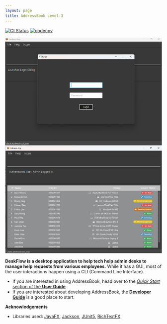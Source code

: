 ```yaml
---
layout: page
title: AddressBook Level-3
---
```


[![CI Status](https://github.com/AY2425S2-CS2103T-T10-2/tp/workflows/Java%20CI/badge.svg)](https://github.com/AY2425S2-CS2103T-T10-2/tp/actions)
[![codecov](https://codecov.io/gh/se-edu/addressbook-level3/branch/master/graph/badge.svg)](https://codecov.io/gh/se-edu/addressbook-level3)

![Ui](images/LoginUi.png)
![Ui](images/MainUi.png)

**DeskFlow is a desktop application to help tech help admin desks to manage help requests from various employees.** While it has a GUI, most of the user interactions happen using a CLI (Command Line Interface).

* If you are interested in using AddressBook, head over to the [_Quick Start_ section of the **User Guide**](UserGuide.md#quick-start).
* If you are interested about developing AddressBook, the [**Developer Guide**](DeveloperGuide.md) is a good place to start.


**Acknowledgements**

* Libraries used: [JavaFX](https://openjfx.io/), [Jackson](https://github.com/FasterXML/jackson), [JUnit5](https://github.com/junit-team/junit5), [RichTextFX](https://github.com/FXMisc/RichTextFX)